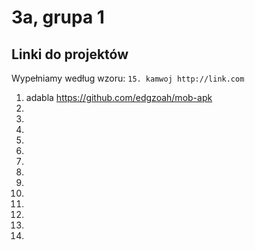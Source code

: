 # 3a, grupa 1

## Linki do projektów

Wypełniamy według wzoru:
`15. kamwoj http://link.com`

1. adabla https://github.com/edgzoah/mob-apk
2.
3.
4.
5.
6.
7.
8.
9.
10.
11.
12.
13.
14.
